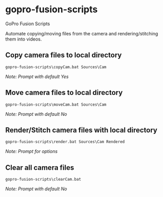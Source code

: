 # gopro-fusion-scripts
GoPro Fusion Scripts

Automate copying/moving files from the camera and rendering/stitching them into videos.

## Copy camera files to local directory
```
gopro-fusion-scripts\copyCam.bat Sources\Cam
```
*Note: Prompt with default Yes*
## Move camera files to local directory
```
gopro-fusion-scripts\moveCam.bat Sources\Cam
```
*Note: Prompt with default No*
## Render/Stitch camera files with local directory
```
gopro-fusion-scripts\render.bat Sources\Cam Rendered
```
*Note: Prompt for options*
## Clear all camera files
```
gopro-fusion-scripts\clearCam.bat
```
*Note: Prompt with default No*
